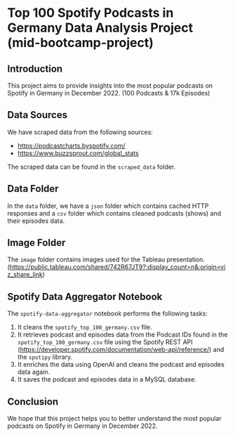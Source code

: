 # Top 100 Spotify Podcasts in Germany Data Analysis Project (mid-bootcamp-project)

## Introduction

This project aims to provide insights into the most popular podcasts on Spotify in Germany in December 2022.
(100 Podcasts & 17k Episodes)

## Data Sources

We have scraped data from the following sources:

- https://podcastcharts.byspotify.com/
- https://www.buzzsprout.com/global_stats

The scraped data can be found in the `scraped_data` folder.

## Data Folder

In the `data` folder, we have a `json` folder which contains cached HTTP responses and a `csv` folder which contains cleaned podcasts (shows) and their episodes data.

## Image Folder

The `image` folder contains images used for the Tableau presentation. (https://public.tableau.com/shared/742R67JT9?:display_count=n&:origin=viz_share_link)

## Spotify Data Aggregator Notebook

The `spotify-data-aggregator` notebook performs the following tasks:

1. It cleans the `spotify_top_100_germany.csv` file.
2. It retrieves podcast and episodes data from the Podcast IDs found in the `spotify_top_100_germany.csv` file using the Spotify REST API (https://developer.spotify.com/documentation/web-api/reference/) and the `spotipy` library.
3. It enriches the data using OpenAI and cleans the podcast and episodes data again.
4. It saves the podcast and episodes data in a MySQL database.

## Conclusion

We hope that this project helps you to better understand the most popular podcasts on Spotify in Germany in December 2022.
